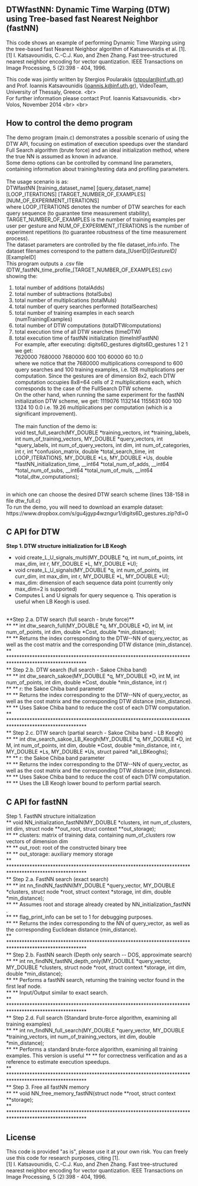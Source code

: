 ## DTWfastNN: Dynamic Time Warping (DTW) using Tree-based fast Nearest Neighbor (fastNN)
This code shows an example of performing Dynamic Time Warping using the tree-based fast Nearest Neighbor algorithm of Katsavounidis et al. [1].  <br/>
[1] I. Katsavounidis, C.-C.J. Kuo, and Zhen Zhang. Fast tree-structured nearest neighbor encoding for vector quantization. 
IEEE Transactions on Image Processing, 5 (2):398 - 404, 1996.

This code was jointly written by Stergios Poularakis (stpoular@inf.uth.gr) and
Prof. Ioannis Katsavounidis (ioannis.k@inf.uth.gr), VideoTeam, University of Thessaly, Greece. <br\> <br/>
For further information please contact Prof. Ioannis Katsavounidis. <br\> <br/>
Volos, November 2014 <br\> <br\>


## How to control the demo program
The demo program (main.c) demonstrates a possible scenario of using the DTW API, focusing on estimation of execution speedups over 
the standard Full Search algorithm (brute force) and an ideal initialization method, where the true NN is assumed as known in advance.
<br />
Some demo options can be controlled by command line parameters, containing information about training/testing data and profiling parameters. 
<br /><br />
The usage scenario is as:<br />
DTWfastNN [training_dataset_name] [query_dataset_name] [LOOP_ITERATIONS] [TARGET_NUMBER_OF_EXAMPLES] [NUM_OF_EXPERIMENT_ITERATIONS]
<br />
where LOOP_ITERATIONS denotes the number of DTW searches for each query sequence (to guarantee time measurement stability), 
TARGET_NUMBER_OF_EXAMPLES is the number of training examples per user per gesture and NUM_OF_EXPERIMENT_ITERATIONS is the number of experiment 
repetitions (to guarantee robustness of the time measurement process).
<br />
The dataset parameters are controlled by the file dataset_info.info. The dataset filenames correspond to the pattern data_[UserID]_[GestureID]_[ExampleID]
<br />
This program outputs a .csv file (DTW_fastNN_time_profile_[TARGET_NUMBER_OF_EXAMPLES].csv) showing the:<br />
1. total number of additions (totalAdds)<br />
2. total number of subtractions (totalSubs)<br />
3. total number of multiplications (totalMuls)<br />
4. total number of query searches performed (totalSearches)<br />
5. total number of training examples in each search (numTrainingExamples)<br />
6. total number of DTW computations (totalDTWcomputations)<br />
7. total execution time of all DTW searches (timeDTW)<br />
8. total execution time of fastNN initialization (timeInitFastNN)<br />
For example, after executing: digits6D_gestures digits6D_gestures 1 2 1 we get:<br />
7620000 7680000 7680000 600 100 60000 60 10.0<br />
where we notice that the 7680000 multiplications correspond to 600 query searches and 100 training examples,
i.e. 128 multiplications per computation. Since the gestures are of dimension 8x2,
each DTW computation occupies 8x8=64 cells of 2 multiplications each, which corresponds
to the case of the FullSearch DTW scheme. <br />
On the other hand, when running the same experiment for the fastNN initialization DTW scheme, 
we get: 1119076 1132144 1155631 600 100 1324 10 0.0
i.e. 19.26 multiplications per computation (which is a significant improvement).
<br /><br />
The main function of the demo is: <br />
void test_full_search(MY_DOUBLE *training_vectors, int *training_labels, int num_of_training_vectors, MY_DOUBLE *query_vectors, int *query_labels, int num_of_query_vectors, int dim, int num_of_categories, int r, int *confusion_matrix, double *total_search_time, int LOOP_ITERATIONS, MY_DOUBLE *Ls, MY_DOUBLE *Us, double *fastNN_initialization_time, __int64 *total_num_of_adds, __int64 *total_num_of_subs, __int64 *total_num_of_muls, __int64 *total_dtw_computations);
<br />
in which one can choose the desired DTW search scheme (lines 138-158 in file dtw_full.c) <br />
To run the demo, you will need to download an example dataset: https://www.dropbox.com/s/gu4jgyp4wzngur1/digits6D_gestures.zip?dl=0


## C API for DTW
**Step 1. DTW structure initialization for LB Keogh** <br/>
- void create_L_U_signals_multi(MY_DOUBLE *q, int num_of_points, int max_dim, int r, MY_DOUBLE *L, MY_DOUBLE *U); <br/>
- void create_L_U_signals(MY_DOUBLE *q, int num_of_points, int curr_dim, int max_dim, int r, MY_DOUBLE *L, MY_DOUBLE *U); <br/>
- max_dim: dimension of each sequence data point (currently only max_dim=2 is supported) <br/>
- Computes L and U signals for query sequence q. This operation is useful when LB Keogh is used. <br/>
<br/>
**Step 2.a. DTW search (full search - brute force)** <br/>
** ** int dtw_search_full(MY_DOUBLE *q, MY_DOUBLE *D, int M, int num_of_points, int dim, double *Cost, double *min_distance); <br/>
** ** Returns the index corresponding to the DTW--NN of query_vector, as well as the cost matrix and the corresponding DTW distance (min_distance). <br/>
** ****************************************************************************************************** <br/>
** Step 2.b. DTW search (full search - Sakoe Chiba band) <br/>
** ** int dtw_search_sakoe(MY_DOUBLE *q, MY_DOUBLE *D, int M, int num_of_points, int dim, double *Cost, double *min_distance, int r) <br/>
** ** r: the Sakoe Chiba band parameter <br/>
** ** Returns the index corresponding to the DTW--NN of query_vector, as well as the cost matrix and the corresponding DTW distance (min_distance). <br/>
** ** Uses Sakoe Chiba band to reduce the cost of each DTW computation. <br/>
** ****************************************************************************************************** <br/>
** Step 2.c. DTW search (partial search - Sakoe Chiba band - LB Keogh) <br/>
** ** int dtw_search_sakoe_LB_Keogh(MY_DOUBLE *q, MY_DOUBLE *D, int M, int num_of_points, int dim, double *Cost, double *min_distance, int r, MY_DOUBLE *Ls, MY_DOUBLE *Us, struct paired *all_LBKeoghs); <br/>
** ** r: the Sakoe Chiba band parameter <br/>
** ** Returns the index corresponding to the DTW--NN of query_vector, as well as the cost matrix and the corresponding DTW distance (min_distance). <br/>
** ** Uses Sakoe Chiba band to reduce the cost of each DTW computation. <br/>
** ** Uses the LB Keogh lower bound to perform partial search. <br/>


## C API for fastNN
Step 1. FastNN structure initialization <br/>
** void NN_initialization_fastNN(MY_DOUBLE *clusters, int num_of_clusters, int dim, struct node **out_root, struct context **out_storage); <br/>
** ** clusters: matrix of training data, containing num_of_clusters row vectors of dimension dim <br/>
** ** out_root: root of the constructed binary tree <br/>
** ** out_storage: auxiliary memory storage <br/>
** ****************************************************************************************************** <br/>
** Step 2.a. FastNN search (exact search) <br/>
** ** int nn_findNN_fastNN(MY_DOUBLE *query_vector, MY_DOUBLE *clusters, struct node *root, struct context *storage, int dim, double *min_distance); <br/>
** ** Assumes root and storage already created by NN_initialization_fastNN . <br/>
** ** flag_print_info can be set to 1 for debugging purposes. <br/>
** ** Returns the index corresponding to the NN of query_vector, as well as the corresponding Euclidean distance (min_distance). <br/>
** ****************************************************************************************************** <br/>
** Step 2.b. FastNN search (Depth only search -- DOS, approximate search) <br/>
** ** int nn_findNN_fastNN_depth_only(MY_DOUBLE *query_vector, MY_DOUBLE *clusters, struct node *root, struct context *storage, int dim, double *min_distance); <br/>
** ** Performs a fastNN search, returning the training vector found in the first leaf node. <br/>
** ** Input/Output similar to exact search. <br/>
** ****************************************************************************************************** <br/>
** Step 2.d. Full search (Standard brute-force algorithm, examining all training examples) <br/>
** ** int nn_findNN_full_search(MY_DOUBLE *query_vector, MY_DOUBLE *training_vectors, int num_of_training_vectors, int dim, double *min_distance); <br/>
** ** Performs a standard brute-force algorithm, examining all training examples. This version is useful
** ** for correctness verification and as a reference to estimate execution speedups. <br/>
** ****************************************************************************************************** <br/>
** Step 3. Free all fastNN memory <br/>
** ** void NN_free_memory_fastNN(struct node **root, struct context **storage); <br/>
** ****************************************************************************************************** <br/>

## License
This code is provided "as is", please use it at your own risk. You can freely use this code for research purposes, citing [1]. <br/>
[1] I. Katsavounidis, C.-C.J. Kuo, and Zhen Zhang. Fast tree-structured nearest neighbor encoding for vector quantization. IEEE Transactions on Image Processing, 5 (2):398 - 404, 1996.


